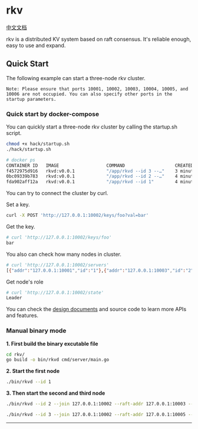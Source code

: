 # rkv

[中文文档](https://github.com/harryyann/rkv/blob/main/doc/README.zh.md)

rkv is a distributed KV system based on raft consensus. It's reliable enough, easy to use and expand.

## Quick Start

The following example can start a three-node rkv cluster.

`Note: Please ensure that ports 10001, 10002, 10003, 10004, 10005, and 10006 are not occupied. You can also specify other ports in the startup parameters.`

### Quick start by docker-compose

You can quickly start a three-node rkv cluster by calling the startup.sh script.
```bash
chmod +x hack/startup.sh
./hack/startup.sh
```

```bash
# docker ps
CONTAINER ID   IMAGE                  COMMAND                   CREATED         STATUS                          PORTS                                  NAMES
f4572975d916   rkvd:v0.0.1            "/app/rkvd --id 3 --…"    3 minutes ago   Up 1 minutes (healthy)          0.0.0.0:10005-10006->10005-10006/tcp   rkvd-node3
0bc09339b783   rkvd:v0.0.1            "/app/rkvd --id 2 --…"    4 minutes ago   Up 2 minutes (healthy)          0.0.0.0:10003-10004->10003-10004/tcp   rkvd-node2
fda902aff12a   rkvd:v0.0.1            "/app/rkvd --id 1"        4 minutes ago   Up 3 minutes (healthy)          0.0.0.0:10001-10002->10001-10002/tcp   rkvd-node1
```
You can try to connect the cluster by curl.

Set a key.
```bash
curl -X POST 'http://127.0.0.1:10002/keys/foo?val=bar'
```

Get the key.
```bash
# curl 'http://127.0.0.1:10002/keys/foo'
bar
```

You also can check how many nodes in cluster.

```bash
# curl 'http://127.0.0.1:10002/servers'
[{"addr":"127.0.0.1:10001","id":"1"},{"addr":"127.0.0.1:10003","id":"2"},{"addr":"127.0.0.1:10005","id":"3"}]
```

Get node's role
```bash
# curl 'http://127.0.0.1:10002/state'
Leader
```

You can check the [design documents](https://yanghairui.life/archives/ji-yu-hashicorp-raftshi-xian-yi-ge-fen-bu-shi-kvxi-tong) and source code to learn more APIs and features.


### Manual binary mode

**1. First build the binary excutable file**
```bash
cd rkv/
go build -o bin/rkvd cmd/server/main.go
```

**2. Start the first node**

```bash
./bin/rkvd --id 1
```

**3. Then start the second and third node**

```bash
./bin/rkvd --id 2 --join 127.0.0.1:10002 --raft-addr 127.0.0.1:10003 --server-addr 127.0.0.1:10004 --data-dir /tmp/rkv2/
```
```bash
./bin/rkvd --id 3 --join 127.0.0.1:10002 --raft-addr 127.0.0.1:10005 --server-addr 127.0.0.1:10006 --data-dir /tmp/rkv3/
```
---
